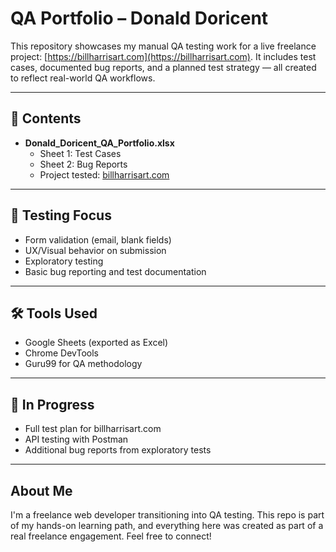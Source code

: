 # QA Portfolio – Donald Doricent

This repository showcases my manual QA testing work for a live freelance project: [https://billharrisart.com](https://billharrisart.com). It includes test cases, documented bug reports, and a planned test strategy — all created to reflect real-world QA workflows.

---

## 📁 Contents

- **Donald_Doricent_QA_Portfolio.xlsx**
  - Sheet 1: Test Cases
  - Sheet 2: Bug Reports
  - Project tested: [billharrisart.com](https://billharrisart.com)

---

## 🧪 Testing Focus

- Form validation (email, blank fields)
- UX/Visual behavior on submission
- Exploratory testing
- Basic bug reporting and test documentation

---

## 🛠️ Tools Used

- Google Sheets (exported as Excel)
- Chrome DevTools
- Guru99 for QA methodology

---

## 🚀 In Progress

- Full test plan for billharrisart.com
- API testing with Postman
- Additional bug reports from exploratory tests

---

## About Me

I'm a freelance web developer transitioning into QA testing. This repo is part of my hands-on learning path, and everything here was created as part of a real freelance engagement. Feel free to connect!

